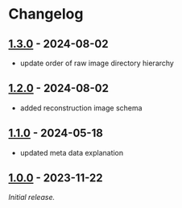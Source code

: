 # Changelog

<!-- format ref: https://github.com/vweevers/common-changelog -->

## [1.3.0] - 2024-08-02

- update order of raw image directory hierarchy

[1.3.0]: https://github.com/visor-tech/visor-data-schema/releases/tag/v1.3.0

## [1.2.0] - 2024-08-02

- added reconstruction image schema

[1.2.0]: https://github.com/visor-tech/visor-data-schema/releases/tag/v1.2.0

## [1.1.0] - 2024-05-18

- updated meta data explanation

[1.1.0]: https://github.com/visor-tech/visor-data-schema/releases/tag/v1.1.0

## [1.0.0] - 2023-11-22

_Initial release._

[1.0.0]: https://github.com/visor-tech/visor-data-schema/releases/tag/v1.0.0
